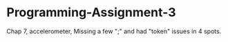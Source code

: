 # Programming-Assignment-3
Chap 7, accelerometer, Missing a few ";" and had "token" issues in 4 spots.
